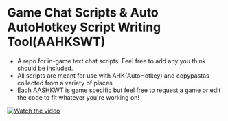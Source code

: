 # Game Chat Scripts & Auto AutoHotkey Script Writing Tool(AAHKSWT)
- A repo for in-game text chat scripts. Feel free to add any you think should be included.
- All scripts are meant for use with AHK(AutoHotkey) and copypastas collected from a variety of places
- Each AASHKWT is game specific but feel free to request a game or edit the code to fit whatever you're working on!

[![Watch the video](https://youtu.be/0frSj-LwSHU)](https://youtu.be/0frSj-LwSHU)
